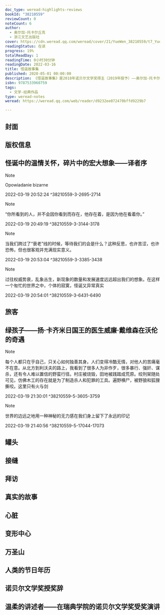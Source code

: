 ```yaml
---
doc_type: weread-highlights-reviews
bookId: "38210559"
reviewCount: 0
noteCount: 6
author:
  - 奥尔加·托卡尔丘克
  - 浙江文艺出版社
cover: https://cdn.weread.qq.com/weread/cover/21/YueWen_38210559/t7_YueWen_38210559.jpg
readingStatus: 在读
progress: 19%
totalReadDay: 1
readingTime: 0小时30分钟
readingDate: 2022-03-16
title: 怪诞故事集
published: 2020-05-01 00:00:00
description: 《怪诞故事集》是2018年诺贝尔文学奖得主（2019年授予）——奥尔加·托卡尔丘克最新的小说集。小说集由十个故事组成：森林里的绿孩子、母亲过世后留下的形形色色的罐头、意外卷入一场死亡案件的教授、“我”去探望做了变形手术的姐姐、修道院里的神秘木乃伊、每年都会在死亡后复活的莫诺迪克斯……每个故事都诡异且荒谬，你很难猜到下一页将会发生什么，但在怪诞之下又似乎潜藏着人类生活的蛛丝马迹。小说集融合了民间传说、童话、科幻、宗教故事等元素来观照波兰历史与人的生活。该小说集出版一年之后，托卡尔丘克即摘得诺贝尔文学奖桂冠。本书同时收入托卡尔丘克在瑞典学院领受诺贝尔文学奖的演讲《温柔的讲述者》及诺奖授奖词。
isbn: 9787533960759
tags:
  - 文学-经典作品
type: weread-notes
weread: https://weread.qq.com/web/reader/d9232ee072470bffd9229b7

---
```



## 封面

## 版权信息

## 怪诞中的温情关怀，碎片中的宏大想象——译者序

> [!NOTE] 
> Opowiadanie bizarne
> 
> 2022-03-19 20:52:24 ^38210559-3-2695-2714

> [!NOTE] 
> “你所看到的人，并不会因你看到而存在，他存在着，是因为他在看着你。”
> 
> 2022-03-19 20:49:19 ^38210559-3-3144-3178

> [!NOTE] 
> 当我们跨过了“衰老”线的时候，等待我们的会是什么？这种反思，也许苦涩，也许恐怖，但也很客观并充满现实意义。
> 
> 2022-03-19 20:53:04 ^38210559-3-3385-3438

> [!NOTE] 
> 过往权威势衰，乱象丛生，新现象的数量和发展速度远远超出我们的想象。在这样一个匆忙的世界之中，个体的寂寞，怪诞又异常真实
> 
> 2022-03-19 20:54:01 ^38210559-3-6431-6490

## 旅客

## 绿孩子——扬·卡齐米日国王的医生威廉·戴维森在沃伦的奇遇

> [!NOTE] 
> 每个人都只在乎自己，只关心如何独善其身。人们变得冷酷无情，对他人的苦痛毫不在意。从北方到利沃夫的路上，我看到了很多人为非作歹，很多暴行、强奸、谋杀，还有令人难以置信的野蛮行径。村庄被烧毁，田地被践踏成荒原。绞刑架随处可见，仿佛木工的存在就是为了制造杀人和犯罪的工具。遍野横尸，被野狼和狐狸撕咬。这里只有火与剑
> 
> 2022-03-19 21:30:01 ^38210559-5-3605-3759

> [!NOTE] 
> 世界的边远之地用一种神秘的无力感在我们身上留下了永远的印记
> 
> 2022-03-19 21:40:56 ^38210559-5-17044-17073

## 罐头

## 接缝

## 拜访

## 真实的故事

## 心脏

## 变形中心

## 万圣山

## 人类的节日年历

## 诺贝尔文学奖授奖辞

## 温柔的讲述者——在瑞典学院的诺贝尔文学奖受奖演讲

